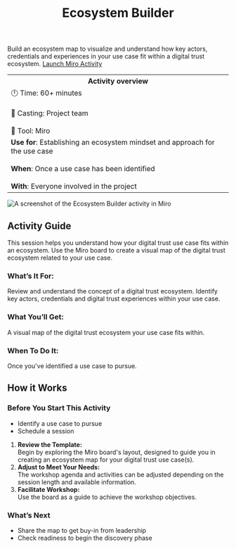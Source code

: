 ﻿---
title: Ecosystem Builder
---

Build an ecosystem map to visualize and understand how key actors, credentials and experiences in your use case fit within a digital trust ecosystem.
[Launch Miro Activity](https://miro.com/app/board/uXjVKBGGV3U=/?share_link_id=929405557124)

<table>
	<tr>
    <th>Activity overview</th>
  </tr>
	<tr>
		<td>
            		🕛 Time: 60+ minutes <br></br>
			🙌 Casting: Project team <br></br>
			🔨 Tool: Miro
		</td>
	</tr>
	<tr> 
		<td>
				<b>Use for</b>: Establishing an ecosystem mindset and approach for the use case <br></br>
				<b>When</b>: Once a use case has been identified <br></br>
				<b>With</b>: Everyone involved in the project
		</td>
	</tr>

</table>

![A screenshot of the Ecosystem Builder activity in Miro](/img/deliverymanual/ecosystem_builder.png "A screenshot of the Ecosystem Builder activity in Miro")

## Activity Guide
This session helps you understand how your digital trust use case fits within an ecosystem. Use the Miro board to create a visual map of the digital trust ecosystem related to your use case.

### What’s It For:
Review and understand the concept of a digital trust ecosystem. Identify key actors, credentials and digital trust experiences within your use case.

### What You’ll Get:
A visual map of the digital trust ecosystem your use case fits within.

### When To Do It:
Once you've identified a use case to pursue.

## How it Works

### Before You Start This Activity
-   Identify a use case to pursue
-   Schedule a session

1.  **Review the Template:**  
Begin by exploring the Miro board's layout, designed to guide you in creating an ecosystem map for your digital trust use case(s).
2.  **Adjust to Meet Your Needs:**  
    The workshop agenda and activities can be adjusted depending on the session length and available information.
3.  **Facilitate Workshop:**  
    Use the board as a guide to achieve the workshop objectives.
    
### What’s Next
-   Share the map to get buy-in from leadership
-   Check readiness to begin the discovery phase
